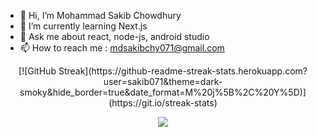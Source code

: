 - 👋 Hi, I’m Mohammad Sakib Chowdhury
- 🌱 I’m currently learning Next.js
- 💬 Ask me about react, node-js, android studio
- 📫 How to reach me : mdsakibchy071@gmail.com

<!---
sakib071/sakib071 is a ✨ special ✨ repository because its `README.md` (this file) appears on your GitHub profile.
You can click the Preview link to take a look at your changes.
--->
<p align='center'>
  [![GitHub Streak](https://github-readme-streak-stats.herokuapp.com?user=sakib071&theme=dark-smoky&hide_border=true&date_format=M%20j%5B%2C%20Y%5D)](https://git.io/streak-stats)
</p>


<p align="center">
  <a href="https://skillicons.dev">
    <img src="https://skillicons.dev/icons?i=git,kubernetes,docker,c,vim" />
  </a>
</p>
